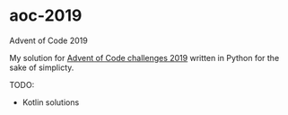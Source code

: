 # aoc-2019
Advent of Code 2019

My solution for [Advent of Code challenges 2019](https://adventofcode.com/) written in Python for the sake of simplicty.

TODO:
* Kotlin solutions
